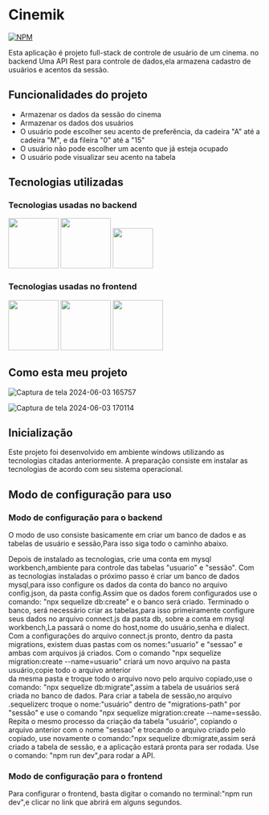 <h1>Cinemik</h1>

[![NPM](https://img.shields.io/npm/l/react)](https://github.com/nic01gbbb/Cinemik/blob/main/LICENSE)

Esta aplicação é projeto full-stack de controle de usuário de um cinema.
no backend Uma API Rest para controle de dados,ela armazena cadastro de usuários e acentos da sessão.


<h2>Funcionalidades do projeto</h2>

- Armazenar os dados da sessão do cinema
- Armazenar os dados dos usuários
- O usuário pode escolher seu acento de preferência, da cadeira "A" até a cadeira "M", e da fileira "0" até a "15"
- O usuário não pode escolher um acento que já esteja ocupado
- O usuário pode visualizar seu acento na tabela

 <h2>  Tecnologias utilizadas </h2>

### Tecnologias usadas no backend 

 <div    justify:"space-between"  >
<img  src="https://miro.medium.com/v2/resize:fit:800/1*v2vdfKqD4MtmTSgNP0o5cg.png" width="100px" heigth="200px"  />
<img  src="https://encrypted-tbn0.gstatic.com/images?q=tbn:ANd9GcTi0TfiDi7n-zqrSDMcUPVBFv4SVKqzhIQzrg&s"  width="100px" heigth="200px"  />
<img  src="https://static-00.iconduck.com/assets.00/sequelize-original-icon-885x1024-r8dswyvj.png" width="80px" heigth="200px"   />
  </div>

### Tecnologias usadas no frontend

 <div    justify:"space-between"  >
<img  src="https://cdn0.iconfinder.com/data/icons/logos-brands-in-colors/128/react-512.png" width="100px"   />
<img  src="https://user-images.githubusercontent.com/16843090/101181820-f3a63780-3612-11eb-9d3a-05452f2b0ad8.png" width="100px" heigth="200px"   />
<img  src="https://marketplacedesignoye.s3.ap-south-1.amazonaws.com/css-programming-language-icon-symbol-logo-vector-_627.png" width="100px" heigth="200px"   />
 </div>

## Como esta meu projeto 

![Captura de tela 2024-06-03 165757](https://github.com/nic01gbbb/Cinemik/assets/148110086/2723b097-0396-4c20-99be-17a39d8805de)

![Captura de tela 2024-06-03 170114](https://github.com/nic01gbbb/Cinemik/assets/148110086/35d41221-89bc-4354-9fca-e5cb95e77965)

<h2>Inicialização</h2>

Este projeto foi desenvolvido em ambiente windows utilizando as tecnologias citadas anteriormente.
A preparação consiste em instalar as tecnologias de acordo com seu sistema operacional.

<h2>Modo de configuração para uso</h2>

### Modo de configuração para o backend

<p>
<p> O modo de uso consiste basicamente em criar um banco de dados e as tabelas de usuário e sessão,Para isso 
 siga todo o caminho abaixo.
</p>

Depois de instalado as tecnologias, crie uma conta em mysql workbench,ambiente para controle das tabelas "usuario" e "sessão".
Com as tecnologias instaladas o próximo passo é criar um banco de dados mysql,para isso configure os dados da conta do banco
no arquivo config.json, da pasta config.Assim que os dados forem configurados use o comando: "npx sequelize db:create" e
o banco será criado.
Terminado o banco, será necessário criar as tabelas,para isso primeiramente configure seus dados no arquivo connect.js
da pasta db, sobre a conta em mysql workbench,La passará o nome do host,nome do usuário,senha e dialect.
Com a configurações do arquivo connect.js pronto, dentro da pasta migrations, existem duas pastas com os nomes:"usuario" e "sessao" e
ambas com arquivos já criados.
Com o comando "npx sequelize migration:create --name=usuario" criará um novo arquivo na pasta usuário,copie todo o arquivo anterior  
da mesma pasta e troque todo o arquivo novo pelo arquivo copiado,use o comando: "npx sequelize db:migrate",assim a tabela
de usuários será criada no banco de dados.
Para criar a tabela de sessão,no arquivo .sequelizerc troque o nome:"usuário" dentro de "migrations-path" por "sessão" e
use o comando "npx sequelize migration:create --name=sessão.
Repita o mesmo processo da criação da tabela "usuário", copiando o arquivo anterior com o nome "sessao" e trocando o arquivo criado pelo copiado,
use novamente o comando:"npx sequelize db:migrate,assim será criado a tabela de sessão, e a aplicação estará pronta para ser rodada.
Use o comando: "npm run dev",para rodar a API. 
</p>

### Modo de configuração para o frontend

<p>
Para configurar o frontend, basta digitar o comando no terminal:"npm run dev",e clicar no link que abrirá em alguns segundos.
</p>



